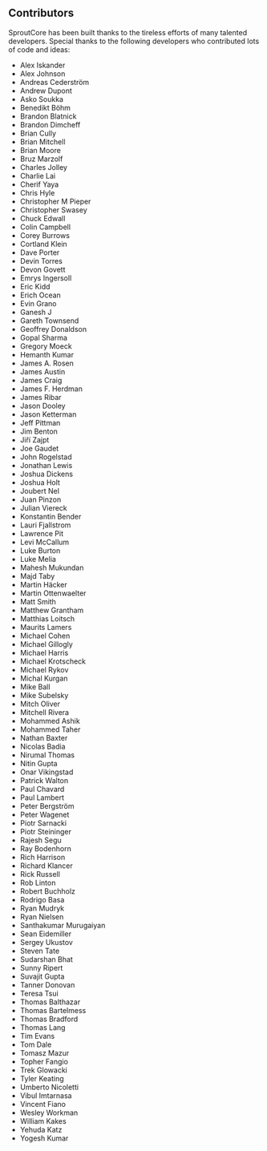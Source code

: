 ## Contributors

SproutCore has been built thanks to the tireless efforts of many talented
developers. Special thanks to the following developers who contributed lots of
code and ideas:

- Alex Iskander
- Alex Johnson
- Andreas Cederström
- Andrew Dupont
- Asko Soukka
- Benedikt Böhm
- Brandon Blatnick
- Brandon Dimcheff
- Brian Cully
- Brian Mitchell
- Brian Moore
- Bruz Marzolf
- Charles Jolley
- Charlie Lai
- Cherif Yaya
- Chris Hyle
- Christopher M Pieper
- Christopher Swasey
- Chuck Edwall
- Colin Campbell
- Corey Burrows
- Cortland Klein
- Dave Porter
- Devin Torres
- Devon Govett
- Emrys Ingersoll
- Eric Kidd
- Erich Ocean
- Evin Grano
- Ganesh J
- Gareth Townsend
- Geoffrey Donaldson
- Gopal Sharma
- Gregory Moeck
- Hemanth Kumar
- James A. Rosen
- James Austin
- James Craig
- James F. Herdman
- James Ribar
- Jason Dooley
- Jason Ketterman
- Jeff Pittman
- Jim Benton
- Jiří Zajpt
- Joe Gaudet
- John Rogelstad
- Jonathan Lewis
- Joshua Dickens
- Joshua Holt
- Joubert Nel
- Juan Pinzon
- Julian Viereck
- Konstantin Bender
- Lauri Fjallstrom
- Lawrence Pit
- Levi McCallum
- Luke Burton
- Luke Melia
- Mahesh Mukundan
- Majd Taby
- Martin Häcker
- Martin Ottenwaelter
- Matt Smith
- Matthew Grantham
- Matthias Loitsch
- Maurits Lamers
- Michael Cohen
- Michael Gillogly
- Michael Harris
- Michael Krotscheck
- Michael Rykov
- Michal Kurgan
- Mike Ball
- Mike Subelsky
- Mitch Oliver
- Mitchell Rivera
- Mohammed Ashik
- Mohammed Taher
- Nathan Baxter
- Nicolas Badia
- Nirumal Thomas
- Nitin Gupta
- Onar Vikingstad
- Patrick Walton
- Paul Chavard
- Paul Lambert
- Peter Bergström
- Peter Wagenet
- Piotr Sarnacki
- Piotr Steininger
- Rajesh Segu
- Ray Bodenhorn
- Rich Harrison
- Richard Klancer
- Rick Russell
- Rob Linton
- Robert Buchholz
- Rodrigo Basa
- Ryan Mudryk
- Ryan Nielsen
- Santhakumar Murugaiyan
- Sean Eidemiller
- Sergey Ukustov
- Steven Tate
- Sudarshan Bhat
- Sunny Ripert
- Suvajit Gupta
- Tanner Donovan
- Teresa Tsui
- Thomas Balthazar
- Thomas Bartelmess
- Thomas Bradford
- Thomas Lang
- Tim Evans
- Tom Dale
- Tomasz Mazur
- Topher Fangio
- Trek Glowacki
- Tyler Keating
- Umberto Nicoletti
- Vibul Imtarnasa
- Vincent Fiano
- Wesley Workman
- William Kakes
- Yehuda Katz
- Yogesh Kumar

